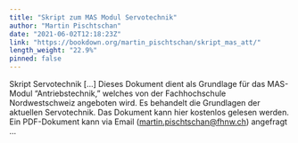 ```yaml
---
title: "Skript zum MAS Modul Servotechnik"
author: "Martin Pischtschan"
date: "2021-06-02T12:18:23Z"
link: "https://bookdown.org/martin_pischtschan/skript_mas_att/"
length_weight: "22.9%"
pinned: false
---
```


Skript Servotechnik [...] Dieses Dokument dient als Grundlage für das MAS-Modul “Antriebstechnik,” welches von der Fachhochschule Nordwestschweiz angeboten wird. Es behandelt die Grundlagen der aktuellen Servotechnik. Das Dokument kann hier kostenlos gelesen werden. Ein PDF-Dokument kann via Email (martin.pischtschan@fhnw.ch) angefragt ...
